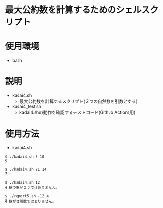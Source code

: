 # 最大公約数を計算するためのシェルスクリプト

# 使用環境
- bash

# 説明
- kadai4.sh
    - 最大公約数を計算するスクリプト(２つの自然数を引数とする)
- kadai4_test.sh
    - kadai4.shの動作を確認するテストコード(Github Actions用)


# 使用方法
- kadai4.sh

```
$ ./kadai4.sh 5 10
5

$ ./kadai4.sh 21 14
7

$ ./kadai4.sh 12
引数の数が２つではありません。

$ ./report5.sh -12 4
引数が自然数ではありません。
```
